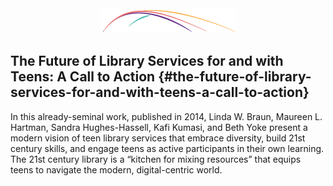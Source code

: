 <div style="text-align:center;"><img src="/assets/CL_Swoosh.png" alt="ConnectedLib: Helping librarians use digital media to make learning connections with youth"/></div>

## The Future of Library Services for and with Teens: A Call to Action {#the-future-of-library-services-for-and-with-teens-a-call-to-action}

In this already-seminal work, published in 2014, Linda W. Braun, Maureen L. Hartman, Sandra Hughes-Hassell, Kafi Kumasi, and Beth Yoke present a modern vision of teen library services that embrace diversity, build 21st century skills, and engage teens as active participants in their own learning. The 21st century library is a “kitchen for mixing resources” that equips teens to navigate the modern, digital-centric world.